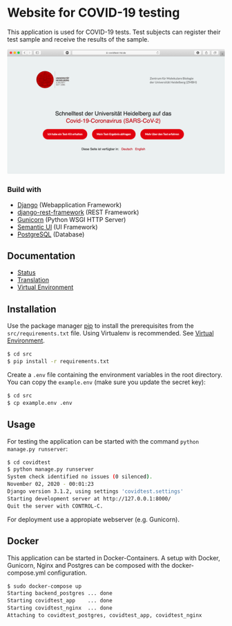 # Website for COVID-19 testing

This application is used for COVID-19 tests. Test subjects
can register their test sample and receive the results of the
sample.

![](/doc/media/screenshot.png)

### Build with
- [Django](https://github.com/django/django) (Webapplication Framework)
- [django-rest-framework](https://github.com/encode/django-rest-framework) (REST Framework)
- [Gunicorn](https://github.com/benoitc/gunicorn) (Python WSGI HTTP Server)
- [Semantic UI](https://github.com/Semantic-Org/Semantic-UI) (UI Framework)
- [PostgreSQL](https://github.com/postgres/postgres) (Database)

## Documentation

- [Status](/doc/status/README.md)
- [Translation](/doc/translation/README.md)
- [Virtual Environment](/doc/virtualenv/README.md)

## Installation

Use the package manager [pip](https://pip.pypa.io/en/stable/) to install the prerequisites from the 
`src/requirements.txt` file. Using Virtualenv is recommended. See [Virtual Environment](/doc/virtualenv/README.md).

```bash
$ cd src
$ pip install -r requirements.txt
```

Create a `.env` file containing the environment variables in 
the root directory. You can copy the `example.env` 
(make sure you update the secret key):

```bash
$ cd src
$ cp example.env .env
```

## Usage

For testing the application can be started with the command `python manage.py runserver`:
```bash
$ cd covidtest
$ python manage.py runserver
System check identified no issues (0 silenced).
November 02, 2020 - 00:01:23
Django version 3.1.2, using settings 'covidtest.settings'
Starting development server at http://127.0.0.1:8000/
Quit the server with CONTROL-C.
```

For deployment use a appropiate webserver (e.g. Gunicorn).

## Docker

This application can be started in Docker-Containers.
A setup with Docker, Gunicorn, Nginx and Postgres can be composed with the docker-compose.yml configuration.

```bash
$ sudo docker-compose up
Starting backend_postgres ... done
Starting covidtest_app    ... done
Starting covidtest_nginx  ... done
Attaching to covidtest_postgres, covidtest_app, covidtest_nginx
```